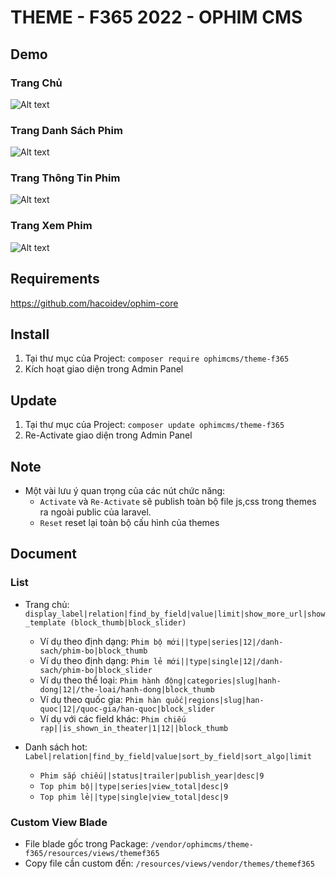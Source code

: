 # THEME - F365 2022 - OPHIM CMS

## Demo
### Trang Chủ
![Alt text](https://i.ibb.co/1bhCMPh/F365-INDEX.png "Home Page")

### Trang Danh Sách Phim
![Alt text](https://i.ibb.co/W37RSFj/F365-CATALOG.png "Catalog Page")

### Trang Thông Tin Phim
![Alt text](https://i.ibb.co/cywqYWZ/F365-SINGLE.png "Single Page")

### Trang Xem Phim
![Alt text](https://i.ibb.co/wWTvgct/F365-EPISODE.png "Episode Page")

## Requirements
https://github.com/hacoidev/ophim-core

## Install
1. Tại thư mục của Project: `composer require ophimcms/theme-f365`
2. Kích hoạt giao diện trong Admin Panel

## Update
1. Tại thư mục của Project: `composer update ophimcms/theme-f365`
2. Re-Activate giao diện trong Admin Panel

## Note
- Một vài lưu ý quan trọng của các nút chức năng:
    + `Activate` và `Re-Activate` sẽ publish toàn bộ file js,css trong themes ra ngoài public của laravel.
    + `Reset` reset lại toàn bộ cấu hình của themes
    
## Document
### List
- Trang chủ: `display_label|relation|find_by_field|value|limit|show_more_url|show_template (block_thumb|block_slider)`
    + Ví dụ theo định dạng: `Phim bộ mới||type|series|12|/danh-sach/phim-bo|block_thumb`
    + Ví dụ theo định dạng: `Phim lẻ mới||type|single|12|/danh-sach/phim-bo|block_slider`
    + Ví dụ theo thể loại: `Phim hành động|categories|slug|hanh-dong|12|/the-loai/hanh-dong|block_thumb`
    + Ví dụ theo quốc gia: `Phim hàn quốc|regions|slug|han-quoc|12|/quoc-gia/han-quoc|block_slider`
    + Ví dụ với các field khác: `Phim chiếu rạp||is_shown_in_theater|1|12||block_thumb`

- Danh sách hot:  `Label|relation|find_by_field|value|sort_by_field|sort_algo|limit`
    + `Phim sắp chiếu||status|trailer|publish_year|desc|9`
    + `Top phim bộ||type|series|view_total|desc|9`
    + `Top phim lẻ||type|single|view_total|desc|9`

### Custom View Blade
- File blade gốc trong Package: `/vendor/ophimcms/theme-f365/resources/views/themef365`
- Copy file cần custom đến: `/resources/views/vendor/themes/themef365`
